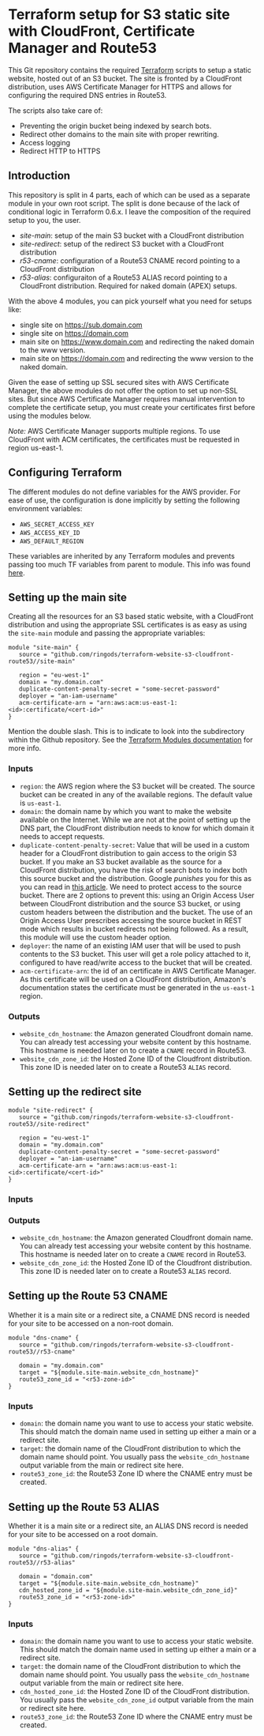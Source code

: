 # Terraform setup for S3 static site with CloudFront, Certificate Manager and Route53

This Git repository contains the required [Terraform](https://www.terraform.io/) 
scripts to setup a static website, hosted out of an S3 bucket.
The site is fronted by a CloudFront distribution, uses AWS Certificate Manager for HTTPS and allows
for configuring the required DNS entries in Route53.
 
The scripts also take care of:
* Preventing the origin bucket being indexed by search bots.
* Redirect other domains to the main site with proper rewriting.
* Access logging
* Redirect HTTP to HTTPS

## Introduction

This repository is split in 4 parts, each of which can be used as a separate module in your own root script.
The split is done because of the lack of conditional logic in Terraform 0.6.x. I leave the composition
of the required setup to you, the user.

* *site-main*: setup of the main S3 bucket with a CloudFront distribution
* *site-redirect*: setup of the redirect S3 bucket with a CloudFront distribution
* *r53-cname*: configuration of a Route53 CNAME record pointing to a CloudFront distribution
* *r53-alias*: configuraiton of a Route53 ALIAS record pointing to a CloudFront distribution. Required
  for naked domain (APEX) setups.

With the above 4 modules, you can pick yourself what you need for setups like:

* single site on https://sub.domain.com
* single site on https://domain.com
* main site on https://www.domain.com and redirecting the naked domain to the www version.
* main site on https://domain.com and redirecting the www version to the naked domain.

Given the ease of setting up SSL secured sites with AWS Certificate Manager, the above modules do not offer
the option to set up non-SSL sites. But since AWS Certificate Manager requires manual intervention to 
complete the certificate setup, you must create your certificates first before using the modules below.

_Note:_ AWS Certificate Manager supports multiple regions. To use CloudFront with ACM certificates, the
certificates must be requested in region us-east-1.

## Configuring Terraform

The different modules do not define variables for the AWS provider. For ease of use, the configuration
is done implicitly by setting the following environment variables:

* `AWS_SECRET_ACCESS_KEY`
* `AWS_ACCESS_KEY_ID`
* `AWS_DEFAULT_REGION`

These variables are inherited by any Terraform modules and prevents passing too much TF variables
from parent to module. This info was found 
[here](https://groups.google.com/d/msg/terraform-tool/GM1QisZ95qc/Pt8JqPVePHAJ).

## Setting up the main site

Creating all the resources for an S3 based static website, with a CloudFront distribution and using
the appropriate SSL certificates is as easy as using the `site-main` module and passing the
appropriate variables:

    module "site-main" {
       source = "github.com/ringods/terraform-website-s3-cloudfront-route53//site-main"
       
       region = "eu-west-1"
       domain = "my.domain.com"
       duplicate-content-penalty-secret = "some-secret-password"
       deployer = "an-iam-username"
       acm-certificate-arn = "arn:aws:acm:us-east-1:<id>:certificate/<cert-id>"
    }

Mention the double slash. This is to indicate to look into the subdirectory within the Github repository.
See the [Terraform Modules documentation](https://www.terraform.io/docs/modules/sources.html#github) for more info.

### Inputs

* `region`: the AWS region where the S3 bucket will be created. The source bucket can be created in any
   of the available regions. The default value is `us-east-1`.
* `domain`: the domain name by which you want to make the website available on the Internet. While we are not
  at the point of setting up the DNS part, the CloudFront distribution needs to know for which domain it needs
  to accept requests.
* `duplicate-content-penalty-secret`: Value that will be used in a custom header for a CloudFront distribution
  to gain access to the origin S3 bucket. If you make an S3 bucket available as the source for a CloudFront
  distribution, you have the risk of search bots to index both this source bucket and the distribution.
  Google _punishes_ you for this as you can read in 
  [this article](https://support.google.com/webmasters/answer/66359?hl=en). We need to protect access to 
  the source bucket. There are 2 options to prevent this: using an Origin Access User between CloudFront 
  distribution and the source S3 bucket, or using custom headers between the distribution and the bucket.
  The use of an Origin Access User prescribes accessing the source bucket in REST mode which results in
  bucket redirects not being followed. As a result, this module will use the custom header option. 
* `deployer`: the name of an existing IAM user that will be used to push contents to the S3 bucket. This
  user will get a role policy attached to it, configured to have read/write access to the bucket that
  will be created.
* `acm-certificate-arn`: the id of an certificate in AWS Certificate Manager. As this certificate will be
  used on a CloudFront distribution, Amazon's documentation states the certificate must be generated
  in the `us-east-1` region.

### Outputs

* `website_cdn_hostname`: the Amazon generated Cloudfront domain name. You can already test accessing your
  website content by this hostname. This hostname is needed later on to create a `CNAME` record in Route53.
* `website_cdn_zone_id`: the Hosted Zone ID of the Cloudfront distribution. This zone ID is needed
  later on to create a Route53 `ALIAS` record.

## Setting up the redirect site

    module "site-redirect" {
       source = "github.com/ringods/terraform-website-s3-cloudfront-route53//site-redirect"
       
       region = "eu-west-1"
       domain = "my.domain.com"
       duplicate-content-penalty-secret = "some-secret-password"
       deployer = "an-iam-username"
       acm-certificate-arn = "arn:aws:acm:us-east-1:<id>:certificate/<cert-id>"
    }

### Inputs

### Outputs

* `website_cdn_hostname`: the Amazon generated Cloudfront domain name. You can already test accessing your
  website content by this hostname. This hostname is needed later on to create a `CNAME` record in Route53.
* `website_cdn_zone_id`: the Hosted Zone ID of the Cloudfront distribution. This zone ID is needed
  later on to create a Route53 `ALIAS` record.

## Setting up the Route 53 CNAME

Whether it is a main site or a redirect site, a CNAME DNS record is needed for your site to be accessed on a 
non-root domain.

    module "dns-cname" {
       source = "github.com/ringods/terraform-website-s3-cloudfront-route53//r53-cname"

       domain = "my.domain.com"
       target = "${module.site-main.website_cdn_hostname}"
       route53_zone_id = "<r53-zone-id>"
    }

### Inputs

* `domain`: the domain name you want to use to access your static website. This should match the domain
  name used in setting up either a main or a redirect site.
* `target`: the domain name of the CloudFront distribution to which the domain name should point. You
  usually pass the `website_cdn_hostname` output variable from the main or redirect site here.
* `route53_zone_id`: the Route53 Zone ID where the CNAME entry must be created.

## Setting up the Route 53 ALIAS

Whether it is a main site or a redirect site, an ALIAS DNS record is needed for your site to be accessed on a 
root domain.

    module "dns-alias" {
       source = "github.com/ringods/terraform-website-s3-cloudfront-route53//r53-alias"

       domain = "domain.com"
       target = "${module.site-main.website_cdn_hostname}"
       cdn_hosted_zone_id = "${module.site-main.website_cdn_zone_id}"
       route53_zone_id = "<r53-zone-id>"
    }

### Inputs

* `domain`: the domain name you want to use to access your static website. This should match the domain
  name used in setting up either a main or a redirect site.
* `target`: the domain name of the CloudFront distribution to which the domain name should point. You
  usually pass the `website_cdn_hostname` output variable from the main or redirect site here.
* `cdn_hosted_zone_id`: the Hosted Zone ID of the CloudFront distribution. You usually pass the
  `website_cdn_zone_id` output variable from the main or redirect site here.
* `route53_zone_id`: the Route53 Zone ID where the CNAME entry must be created.
